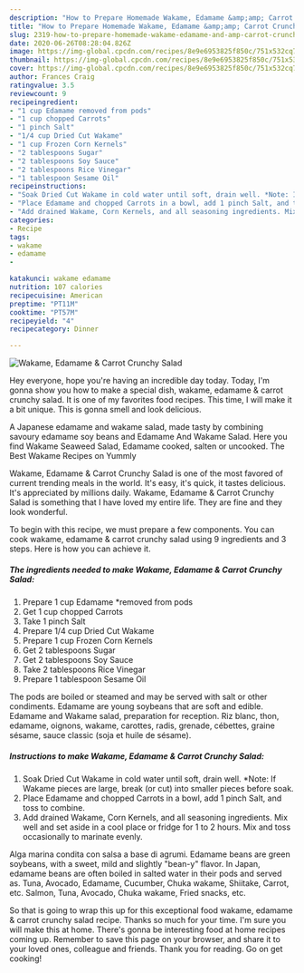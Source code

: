 ```yaml
---
description: "How to Prepare Homemade Wakame, Edamame &amp;amp; Carrot Crunchy Salad"
title: "How to Prepare Homemade Wakame, Edamame &amp;amp; Carrot Crunchy Salad"
slug: 2319-how-to-prepare-homemade-wakame-edamame-and-amp-carrot-crunchy-salad
date: 2020-06-26T08:28:04.826Z
image: https://img-global.cpcdn.com/recipes/8e9e6953825f850c/751x532cq70/wakame-edamame-carrot-crunchy-salad-recipe-main-photo.jpg
thumbnail: https://img-global.cpcdn.com/recipes/8e9e6953825f850c/751x532cq70/wakame-edamame-carrot-crunchy-salad-recipe-main-photo.jpg
cover: https://img-global.cpcdn.com/recipes/8e9e6953825f850c/751x532cq70/wakame-edamame-carrot-crunchy-salad-recipe-main-photo.jpg
author: Frances Craig
ratingvalue: 3.5
reviewcount: 9
recipeingredient:
- "1 cup Edamame removed from pods"
- "1 cup chopped Carrots"
- "1 pinch Salt"
- "1/4 cup Dried Cut Wakame"
- "1 cup Frozen Corn Kernels"
- "2 tablespoons Sugar"
- "2 tablespoons Soy Sauce"
- "2 tablespoons Rice Vinegar"
- "1 tablespoon Sesame Oil"
recipeinstructions:
- "Soak Dried Cut Wakame in cold water until soft, drain well. *Note: If Wakame pieces are large, break (or cut) into smaller pieces before soak."
- "Place Edamame and chopped Carrots in a bowl, add 1 pinch Salt, and toss to combine."
- "Add drained Wakame, Corn Kernels, and all seasoning ingredients. Mix well and set aside in a cool place or fridge for 1 to 2 hours. Mix and toss occasionally to marinate evenly."
categories:
- Recipe
tags:
- wakame
- edamame
- 

katakunci: wakame edamame  
nutrition: 107 calories
recipecuisine: American
preptime: "PT11M"
cooktime: "PT57M"
recipeyield: "4"
recipecategory: Dinner

---
```



![Wakame, Edamame &amp; Carrot Crunchy Salad](https://img-global.cpcdn.com/recipes/8e9e6953825f850c/751x532cq70/wakame-edamame-carrot-crunchy-salad-recipe-main-photo.jpg)

Hey everyone, hope you're having an incredible day today. Today, I'm gonna show you how to make a special dish, wakame, edamame &amp; carrot crunchy salad. It is one of my favorites food recipes. This time, I will make it a bit unique. This is gonna smell and look delicious.

A Japanese edamame and wakame salad, made tasty by combining savoury edamame soy beans and Edamame And Wakame Salad. Here you find Wakame Seaweed Salad, Edamame cooked, salten or uncooked. The Best Wakame Recipes on Yummly

Wakame, Edamame &amp; Carrot Crunchy Salad is one of the most favored of current trending meals in the world. It's easy, it's quick, it tastes delicious. It's appreciated by millions daily. Wakame, Edamame &amp; Carrot Crunchy Salad is something that I have loved my entire life. They are fine and they look wonderful.


To begin with this recipe, we must prepare a few components. You can cook wakame, edamame &amp; carrot crunchy salad using 9 ingredients and 3 steps. Here is how you can achieve it.

<!--inarticleads1-->

##### The ingredients needed to make Wakame, Edamame &amp; Carrot Crunchy Salad:

1. Prepare 1 cup Edamame *removed from pods
1. Get 1 cup chopped Carrots
1. Take 1 pinch Salt
1. Prepare 1/4 cup Dried Cut Wakame
1. Prepare 1 cup Frozen Corn Kernels
1. Get 2 tablespoons Sugar
1. Get 2 tablespoons Soy Sauce
1. Take 2 tablespoons Rice Vinegar
1. Prepare 1 tablespoon Sesame Oil


The pods are boiled or steamed and may be served with salt or other condiments. Edamame are young soybeans that are soft and edible. Edamame and Wakame salad, preparation for reception. Riz blanc, thon, edamame, oignons, wakame, carottes, radis, grenade, cébettes, graine sésame, sauce classic (soja et huile de sésame). 

<!--inarticleads2-->

##### Instructions to make Wakame, Edamame &amp; Carrot Crunchy Salad:

1. Soak Dried Cut Wakame in cold water until soft, drain well. *Note: If Wakame pieces are large, break (or cut) into smaller pieces before soak.
1. Place Edamame and chopped Carrots in a bowl, add 1 pinch Salt, and toss to combine.
1. Add drained Wakame, Corn Kernels, and all seasoning ingredients. Mix well and set aside in a cool place or fridge for 1 to 2 hours. Mix and toss occasionally to marinate evenly.


Alga marina condita con salsa a base di agrumi. Edamame beans are green soybeans, with a sweet, mild and slightly &#34;bean-y&#34; flavor. In Japan, edamame beans are often boiled in salted water in their pods and served as. Tuna, Avocado, Edamame, Cucumber, Chuka wakame, Shiitake, Carrot, etc. Salmon, Tuna, Avocado, Chuka wakame, Fried snacks, etc. 

So that is going to wrap this up for this exceptional food wakame, edamame &amp; carrot crunchy salad recipe. Thanks so much for your time. I'm sure you will make this at home. There's gonna be interesting food at home recipes coming up. Remember to save this page on your browser, and share it to your loved ones, colleague and friends. Thank you for reading. Go on get cooking!
